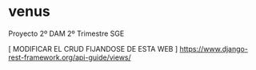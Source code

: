 # venus
Proyecto 2º DAM 2º Trimestre SGE

[ MODIFICAR EL CRUD FIJANDOSE DE ESTA WEB ]
https://www.django-rest-framework.org/api-guide/views/
